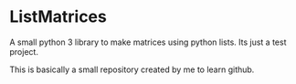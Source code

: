 # ListMatrices
A small python 3 library to make matrices using python lists. Its just a test project.

This is basically a small repository created by me
to learn github.

